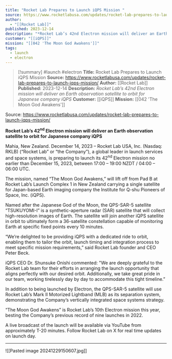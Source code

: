 ```yaml
---
title: "Rocket Lab Prepares to Launch iQPS Mission "
source: https://www.rocketlabusa.com/updates/rocket-lab-prepares-to-launch-iqps-mission/
author:
  - "[[Rocket Lab]]"
published: 2023-12-14
description: "*Rocket Lab’s 42nd Electron mission will deliver an Earth observation satellite to orbit for Japanese company iQPS*"
customer: "[[iQPS]]"
mission: "[[042 'The Moon God Awakens']]"
tags:
  - launch
  - electron
---
```

>[!summary]
#launch #electron
**Title:** Rocket Lab Prepares to Launch iQPS Mission 
**Source:** https://www.rocketlabusa.com/updates/rocket-lab-prepares-to-launch-iqps-mission/
**Author:** [[Rocket Lab]]
**Published:** 2023-12-14
**Description:** *Rocket Lab’s 42nd Electron mission will deliver an Earth observation satellite to orbit for Japanese company iQPS*
**Customer:** [[iQPS]]
**Mission:** [[042 'The Moon God Awakens']]

Source: https://www.rocketlabusa.com/updates/rocket-lab-prepares-to-launch-iqps-mission/

**Rocket Lab’s 42<sup>nd</sup> Electron mission will deliver an Earth observation satellite to orbit for Japanese company iQPS**

Mahia, New Zealand. December 14, 2023 – Rocket Lab USA, Inc. (Nasdaq: RKLB) (“Rocket Lab” or “the Company”), a global leader in launch services and space systems, is preparing to launch its 42<sup>nd</sup> Electron mission no earlier than December 15, 2023, between 17:00 – 19:00 NZDT / 04:00 – 06:00 UTC.

The mission, named “The Moon God Awakens,” will lift off from Pad B at Rocket Lab’s Launch Complex 1 in New Zealand carrying a single satellite for Japan-based Earth imaging company the Institute for Q-shu Pioneers of Space, Inc. (iQPS).

Named after the Japanese God of the Moon, the QPS-SAR-5 satellite “TSUKUYOMI-I” is a synthetic-aperture radar (SAR) satellite that will collect high-resolution images of Earth. The satellite will join another iQPS satellite in orbit to ultimately form a 36-satellite constellation capable of monitoring Earth at specific fixed points every 10 minutes.

“We’re delighted to be providing iQPS with a dedicated ride to orbit, enabling them to tailor the orbit, launch timing and integration process to meet specific mission requirements,” said Rocket Lab founder and CEO Peter Beck.

iQPS CEO Dr. Shunsuke Onishi commented: "We are deeply grateful to the Rocket Lab team for their efforts in arranging the launch opportunity that aligns perfectly with our desired orbit. Additionally, we take great pride in our team, working tirelessly day by day to accommodate this tight timeline.”

In addition to being launched by Electron, the QPS-SAR-5 satellite will use Rocket Lab’s Mark II Motorized Lightband (MLB) as its separation system, demonstrating the Company’s vertically integrated space systems strategy.

“The Moon God Awakens” is Rocket Lab’s 10th Electron mission this year, besting the Company’s previous record of nine launches in 2022.

A live broadcast of the launch will be available via YouTube from approximately T-20 minutes. Follow Rocket Lab on X for real time updates on launch day.

---

![[Pasted image 20241229150607.jpg]]